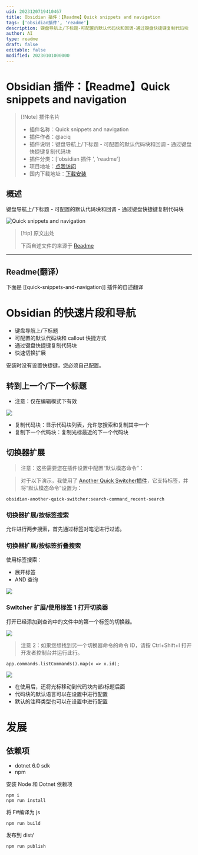 ```yaml
---
uid: 2023120719410467
title: Obsidian 插件：【Readme】Quick snippets and navigation
tags: ['obsidian插件', 'readme']
description: 键盘导航上/下标题-可配置的默认代码块和回调-通过键盘快捷键复制代码块
author: AI
type: readme
draft: false
editable: false
modified: 20230101000000
---
```


# Obsidian 插件：【Readme】Quick snippets and navigation

> [!Note] 插件名片
> - 插件名称：Quick snippets and navigation
> - 插件作者：@aciq
> - 插件说明：键盘导航上/下标题 - 可配置的默认代码块和回调 - 通过键盘快捷键复制代码块
> - 插件分类：['obsidian 插件 ', 'readme']
> - 项目地址：[点我访问](https://github.com/aciq/obsidian-keyboard-shortcuts)
> - 国内下载地址：[下载安装](https://pkmer.cn/products/plugin/pluginMarket/?quick-snippets-and-navigation)

## 概述

键盘导航上/下标题 - 可配置的默认代码块和回调 - 通过键盘快捷键复制代码块

![Quick snippets and navigation](https://cdn.pkmer.cn/covers/quick-snippets-and-navigation.gif)

> [!tip] 原文出处
>
>下面自述文件的来源于 [Readme](https://ghproxy.net/https://raw.githubusercontent.com/ieviev/obsidian-keyboard-shortcuts/main/README.md)
>

---

## Readme(翻译）

下面是 [[quick-snippets-and-navigation]] 插件的自述翻译

# Obsidian 的快速片段和导航

- 键盘导航上/下标题
- 可配置的默认代码块和 callout 快捷方式
- 通过键盘快捷键复制代码块
- 快速切换扩展

安装时没有设置快捷键，您必须自己配置。

## 转到上一个/下一个标题

- 注意：仅在编辑模式下有效

![](https://cdn.pkmer.cn/covers/quick-snippets-and-navigation_1_0.gif)

- 复制代码块：显示代码块列表，允许您搜索和复制其中一个
- 复制下一个代码块：复制光标最近的下一个代码块

## 切换器扩展

> 注意：这些需要您在插件设置中配置“默认模态命令”：

> 对于以下演示，我使用了 [Another Quick Switcher插件](https://github.com/tadashi-aikawa/obsidian-another-quick-switcher)，它支持标签，并将“默认模态命令”设置为：

```
obsidian-another-quick-switcher:search-command_recent-search
```

### 切换器扩展/按标签搜索

允许进行两步搜索，首先通过标签对笔记进行过滤。

### 切换器扩展/按标签折叠搜索

使用标签搜索：

- 展开标签
- AND 查询

![](https://cdn.pkmer.cn/covers/quick-snippets-and-navigation_1_1.gif)

<!-- ![](https://cdn.pkmer.cn/covers/quick-snippets-and-navigation_2_0.gif) -->

### Switcher 扩展/使用标签 1 打开切换器

打开已经添加到查询中的文件中的第一个标签的切换器。

![](https://cdn.pkmer.cn/covers/quick-snippets-and-navigation_1_2.gif)

> 注意 2：如果您想找到另一个切换器命令的命令 ID，请按 Ctrl+Shift+I 打开开发者控制台并运行此行。

```
app.commands.listCommands().map(x => x.id);
```

![](https://cdn.pkmer.cn/covers/quick-snippets-and-navigation_2_1.png!pkmer)

- 在使用后，还将光标移动到代码块内部/标题后面
- 代码块的默认语言可以在设置中进行配置
- 默认的注释类型也可以在设置中进行配置

# 发展

## 依赖项

- dotnet 6.0 sdk
- npm

安装 Node 和 Dotnet 依赖项

```
npm i
npm run install
```

将 F#编译为 js

```
npm run build
```

发布到 dist/

```
npm run publish
```